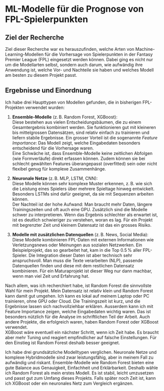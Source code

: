 # ML-Modelle für die Prognose von FPL-Spielerpunkten

## Ziel der Recherche

Ziel dieser Recherche war es herauszufinden, welche Arten von Machine-Learning-Modellen für die Vorhersage von Spielerpunkten in der Fantasy Premier League (FPL) eingesetzt werden können. Dabei ging es nicht nur um die Modellarten selbst, sondern auch darum, wie aufwändig ihre Anwendung ist, welche Vor- und Nachteile sie haben und welches Modell am besten zu diesem Projekt passt.

## Ergebnisse und Einordnung

Ich habe drei Haupttypen von Modellen gefunden, die in bisherigen FPL-Projekten verwendet wurden:

1. **Ensemble-Modelle** (z. B. Random Forest, XGBoost):  
   Diese bestehen aus vielen Entscheidungsbäumen, die zu einem Gesamtergebnis kombiniert werden. Sie funktionieren gut mit kleineren bis mittelgrossen Datensätzen, sind relativ einfach zu trainieren und liefern stabile Ergebnisse. Ein grosser Vorteil ist die sogenannte *Feature Importance*: Das Modell zeigt, welche Eingabedaten besonders entscheidend für die Vorhersage waren.  
   Eine Schwäche ist, dass Ensemble-Modelle keine zeitlichen Abfolgen (wie Formverläufe) direkt erfassen können. Zudem können sie bei schlecht gewählten Features überangepasst (overfitted) sein oder nicht flexibel genug für komplexe Zusammenhänge.

2. **Neuronale Netze** (z. B. MLP, LSTM, CNN):  
   Diese Modelle können sehr komplexe Muster erkennen, z. B. wie sich die Leistung eines Spielers über mehrere Spieltage hinweg entwickelt. Besonders LSTMs sind dafür geeignet, da sie mit Sequenzen arbeiten können.  
   Der Nachteil ist der hohe Aufwand: Man braucht mehr Daten, längere Trainingszeiten und oft auch eine GPU. Zusätzlich sind die Modelle schwer zu interpretieren. Wenn das Ergebnis schlechter als erwartet ist, ist es deutlich schwieriger zu verstehen, woran es lag. Für ein Projekt mit begrenzter Zeit und kleinem Datensatz ist das ein grosses Risiko.

3. **Modelle mit zusätzlichen Datenquellen** (z. B. News, Social Media):  
   Diese Modelle kombinieren FPL-Daten mit externen Informationen wie Verletzungsnews oder Meinungen aus sozialen Netzwerken. Ein Beispielprojekt, das so gearbeitet hat, kam in die Top 0.5 % aller FPL-Spieler. Die Integration dieser Daten ist aber technisch sehr anspruchsvoll. Man muss die Texte verarbeiten (NLP), passende Datenquellen finden und diese mit dem restlichen Datensatz kombinieren. Für ein Maturaprojekt ist dieser Weg nur dann machbar, wenn man viel Zeit und Erfahrung hat.

Nach allem, was ich recherchiert habe, ist Random Forest die sinnvollste Wahl für mein Projekt. Mein Datensatz ist relativ klein und Random Forest kann damit gut umgehen. Ich kann es lokal auf meinem Laptop oder PC trainieren, ohne GPU oder Cloud. Die Trainingszeit ist kurz, und die Ergebnisse lassen sich nachvollziehbar erklären. Ausserdem kann ich mit Feature Importance zeigen, welche Eingabedaten wichtig waren. Das ist besonders nützlich für die Analyse im schriftlichen Teil der Arbeit. Auch andere Projekte, die erfolgreich waren, haben Random Forest oder XGBoost verwendet.  
XGBoost wäre eventuell ein nächster Schritt, wenn ich Zeit habe. Es braucht aber mehr Tuning und reagiert empfindlicher auf falsche Einstellungen. Für den Einstieg ist Random Forest deshalb besser geeignet.

Ich habe drei grundsätzliche Modelltypen verglichen. Neuronale Netze und komplexe Hybridmodelle sind zwar leistungsfähig, aber in meinem Fall zu aufwändig und riskant. Ensemble-Modelle wie Random Forest bieten eine gute Balance aus Genauigkeit, Einfachheit und Erklärbarkeit. Deshalb wähle ich Random Forest als mein erstes Modell. Es ist stabil, leicht umzusetzen und passt gut zum Umfang dieses Projekts. Falls später noch Zeit ist, kann ich XGBoost oder ein neuronales Netz zum Vergleich ergänzen.
